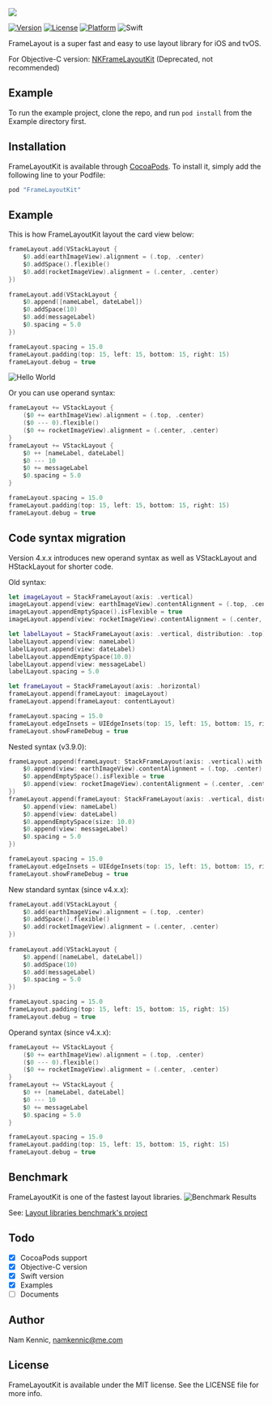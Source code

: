 ![](https://github.com/kennic/FrameLayoutKit/blob/master/banner.jpg)

[![Version](https://img.shields.io/cocoapods/v/FrameLayoutKit.svg?style=flat)](http://cocoapods.org/pods/FrameLayoutKit)
[![License](https://img.shields.io/cocoapods/l/FrameLayoutKit.svg?style=flat)](http://cocoapods.org/pods/FrameLayoutKit)
[![Platform](https://img.shields.io/cocoapods/p/FrameLayoutKit.svg?style=flat)](http://cocoapods.org/pods/FrameLayoutKit)
![Swift](https://img.shields.io/badge/%20in-swift%204.2-orange.svg)

FrameLayout is a super fast and easy to use layout library for iOS and tvOS.

For Objective-C version: [NKFrameLayoutKit](http://github.com/kennic/NKFrameLayoutKit) (Deprecated, not recommended)

## Example

To run the example project, clone the repo, and run `pod install` from the Example directory first.

## Installation

FrameLayoutKit is available through [CocoaPods](http://cocoapods.org). To install
it, simply add the following line to your Podfile:

```ruby
pod "FrameLayoutKit"
```

## Example
This is how FrameLayoutKit layout the card view below:

```swift
frameLayout.add(VStackLayout {
	$0.add(earthImageView).alignment = (.top, .center)
	$0.addSpace().flexible()
	$0.add(rocketImageView).alignment = (.center, .center)
})
		
frameLayout.add(VStackLayout {
	$0.append([nameLabel, dateLabel])
	$0.addSpace(10)
	$0.add(messageLabel)
	$0.spacing = 5.0
})

frameLayout.spacing = 15.0
frameLayout.padding(top: 15, left: 15, bottom: 15, right: 15)
frameLayout.debug = true
```
![Hello World](/helloWorld.png "Hello World")

Or you can use operand syntax:

```swift
frameLayout += VStackLayout {
	($0 += earthImageView).alignment = (.top, .center)
	($0 --- 0).flexible()
	($0 += rocketImageView).alignment = (.center, .center)
}
frameLayout += VStackLayout {
	$0 ++ [nameLabel, dateLabel]
	$0 --- 10
	$0 += messageLabel
	$0.spacing = 5.0
}

frameLayout.spacing = 15.0
frameLayout.padding(top: 15, left: 15, bottom: 15, right: 15)
frameLayout.debug = true
```

## Code syntax migration

Version 4.x.x introduces new operand syntax as well as VStackLayout and HStackLayout for shorter code.

Old syntax:

```swift
let imageLayout = StackFrameLayout(axis: .vertical)
imageLayout.append(view: earthImageView).contentAlignment = (.top, .center)
imageLayout.appendEmptySpace().isFlexible = true
imageLayout.append(view: rocketImageView).contentAlignment = (.center, .center)

let labelLayout = StackFrameLayout(axis: .vertical, distribution: .top)
labelLayout.append(view: nameLabel)
labelLayout.append(view: dateLabel)
labelLayout.appendEmptySpace(10.0)
labelLayout.append(view: messageLabel)
labelLayout.spacing = 5.0

let frameLayout = StackFrameLayout(axis: .horizontal)
frameLayout.append(frameLayout: imageLayout)
frameLayout.append(frameLayout: contentLayout)

frameLayout.spacing = 15.0
frameLayout.edgeInsets = UIEdgeInsets(top: 15, left: 15, bottom: 15, right: 15)
frameLayout.showFrameDebug = true
```

Nested syntax (v3.9.0):

```swift
frameLayout.append(frameLayout: StackFrameLayout(axis: .vertical).with {
	$0.append(view: earthImageView).contentAlignment = (.top, .center)
	$0.appendEmptySpace().isFlexible = true
	$0.append(view: rocketImageView).contentAlignment = (.center, .center)
})
frameLayout.append(frameLayout: StackFrameLayout(axis: .vertical, distribution: .top).with {
	$0.append(view: nameLabel)
	$0.append(view: dateLabel)
	$0.appendEmptySpace(size: 10.0)
	$0.append(view: messageLabel)
	$0.spacing = 5.0
})

frameLayout.spacing = 15.0
frameLayout.edgeInsets = UIEdgeInsets(top: 15, left: 15, bottom: 15, right: 15)
frameLayout.showFrameDebug = true
```

New standard syntax (since v4.x.x):

```swift
frameLayout.add(VStackLayout {
	$0.add(earthImageView).alignment = (.top, .center)
	$0.addSpace().flexible()
	$0.add(rocketImageView).alignment = (.center, .center)
})
		
frameLayout.add(VStackLayout {
	$0.append([nameLabel, dateLabel])
	$0.addSpace(10)
	$0.add(messageLabel)
	$0.spacing = 5.0
})

frameLayout.spacing = 15.0
frameLayout.padding(top: 15, left: 15, bottom: 15, right: 15)
frameLayout.debug = true
```

Operand syntax (since v4.x.x):

```swift
frameLayout += VStackLayout {
	($0 += earthImageView).alignment = (.top, .center)
	($0 --- 0).flexible()
	($0 += rocketImageView).alignment = (.center, .center)
}
frameLayout += VStackLayout {
	$0 ++ [nameLabel, dateLabel]
	$0 --- 10
	$0 += messageLabel
	$0.spacing = 5.0
}

frameLayout.spacing = 15.0
frameLayout.padding(top: 15, left: 15, bottom: 15, right: 15)
frameLayout.debug = true
```


## Benchmark
FrameLayoutKit is one of the fastest layout libraries.
![Benchmark Results](/bechmark.png "Benchmark results")

See: [Layout libraries benchmark's project](https://github.com/layoutBox/LayoutFrameworkBenchmark)

## Todo

- [x] CocoaPods support
- [x] Objective-C version
- [x] Swift version
- [x] Examples
- [ ] Documents

## Author

Nam Kennic, namkennic@me.com

## License

FrameLayoutKit is available under the MIT license. See the LICENSE file for more info.
